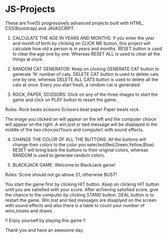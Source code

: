 # JS-Projects

These are five(5) progressively advanced projects built with HTML, CSS(Bootstrap) and JAVASCRIPT.

1. CALCULATE THE AGE IN YEARS AND MONTHS:
If you enter the year and month of birth by clicking on CLICK ME button, this project will calculate how old a person is in years and 
months. RESET button is used to clear the age one by one. Whereas RESET ALL is used to clear all the things at once.

2. RANDOM CAT GENERATOR:
Keep on clicking GENERATE CAT button to generate 'N' number of cats. DELETE CAT button is used to delete cats one by one, 
whereas DELETE ALL CATS button is used to delete all the cats at once. Every you start fresh, a random cat is generated.

3. ROCK, PAPER, SCISSORS:
Click on any of the three images to start the game and click on PLAY button to resart the game.

Rules:
Rock beats scissors
Scissors beat paper
Paper beats rock.

The image you clicked on will appear on the left and the computer choice will appear on the right. A win,lost or tied message will be 
displayed in the middle of the two choices(Yours and computer) with sound effects.

4. CHANGE THE COLOR OF ALL THE BUTTONS:
All the buttons will change their colors to the color you selected(Red,Green,Yellow,Blue). RESET will bring back the buttons to their 
original colors, whereas RANDOM is used to generate random colors.

5. BLACKJACK GAME:
Welcome to BlackJack game!

Rules:
Score should not go above 21, otherwise BUST!

You start the game first by clicking HIT button. Keep on clicking HIT button until you are satisfied with your score. After achieving
satisfied score, give the chance to the computer by clicking STAND button. DEAL button is to restart the game. Win,lost and tied 
messages are disaplyed on the screen with sound effects and also there is a table to count your number of wins,losses and draws.

!! Enjoy yourself by playing this game !!

Thank you and have an awesome day.


